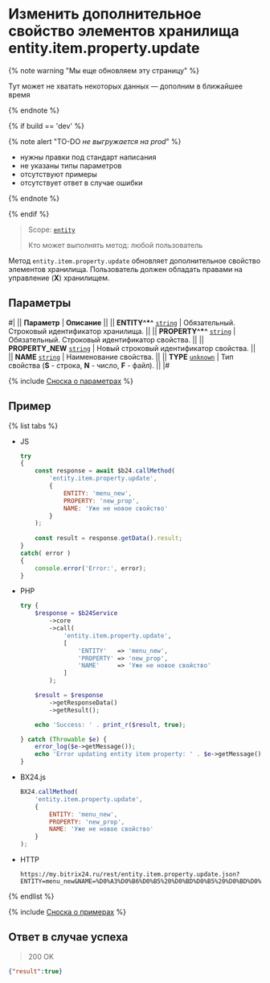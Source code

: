 # Изменить дополнительное свойство элементов хранилища entity.item.property.update

{% note warning "Мы еще обновляем эту страницу" %}

Тут может не хватать некоторых данных — дополним в ближайшее время

{% endnote %}

{% if build == 'dev' %}

{% note alert "TO-DO _не выгружается на prod_" %}

- нужны правки под стандарт написания
- не указаны типы параметров
- отсутствуют примеры
- отсутствует ответ в случае ошибки

{% endnote %}

{% endif %}

> Scope: [`entity`](../../../scopes/permissions.md)
>
> Кто может выполнять метод: любой пользователь

Метод `entity.item.property.update` обновляет дополнительное свойство элементов хранилища. Пользователь должен обладать правами на управление (**Х**) хранилищем.

## Параметры

#|
|| **Параметр** | **Описание** ||
|| **ENTITY^*^**
[`string`](../../../data-types.md) | Обязательный. Строковый идентификатор хранилища. ||
|| **PROPERTY^*^**
[`string`](../../../data-types.md) | Обязательный. Строковый идентификатор свойства. ||
|| **PROPERTY_NEW**
[`string`](../../../data-types.md) | Новый строковый идентификатор свойства. ||
|| **NAME**
[`string`](../../../data-types.md) | Наименование свойства. ||
|| **TYPE**
[`unknown`](../../../data-types.md) | Тип свойства (**S** - строка, **N** - число, **F** - файл). ||
|#

{% include [Сноска о параметрах](../../../../_includes/required.md) %}

## Пример

{% list tabs %}

- JS


    ```js
    try
    {
    	const response = await $b24.callMethod(
    		'entity.item.property.update',
    		{
    			ENTITY: 'menu_new',
    			PROPERTY: 'new_prop',
    			NAME: 'Уже не новое свойство'
    		}
    	);
    	
    	const result = response.getData().result;
    }
    catch( error )
    {
    	console.error('Error:', error);
    }
    ```

- PHP


    ```php
    try {
        $response = $b24Service
            ->core
            ->call(
                'entity.item.property.update',
                [
                    'ENTITY'   => 'menu_new',
                    'PROPERTY' => 'new_prop',
                    'NAME'     => 'Уже не новое свойство'
                ]
            );
    
        $result = $response
            ->getResponseData()
            ->getResult();
    
        echo 'Success: ' . print_r($result, true);
    
    } catch (Throwable $e) {
        error_log($e->getMessage());
        echo 'Error updating entity item property: ' . $e->getMessage();
    }
    ```

- BX24.js

    ```js
    BX24.callMethod(
        'entity.item.property.update',
        {
            ENTITY: 'menu_new',
            PROPERTY: 'new_prop',
            NAME: 'Уже не новое свойство'
        }
    );
    ```

- HTTP

    ```http
    https://my.bitrix24.ru/rest/entity.item.property.update.json?ENTITY=menu_new&NAME=%D0%A3%D0%B6%D0%B5%20%D0%BD%D0%B5%20%D0%BD%D0%BE%D0%B2%D0%BE%D0%B5%20%D1%81%D0%B2%D0%BE%D0%B9%D1%81%D1%82%D0%B2%D0%BE&PROPERTY=new_prop&auth=ad5a6f34f14f644136830eb8a936f07f
    ```

{% endlist %}

{% include [Сноска о примерах](../../../../_includes/examples.md) %}

## Ответ в случае успеха

> 200 OK
```json
{"result":true}
```